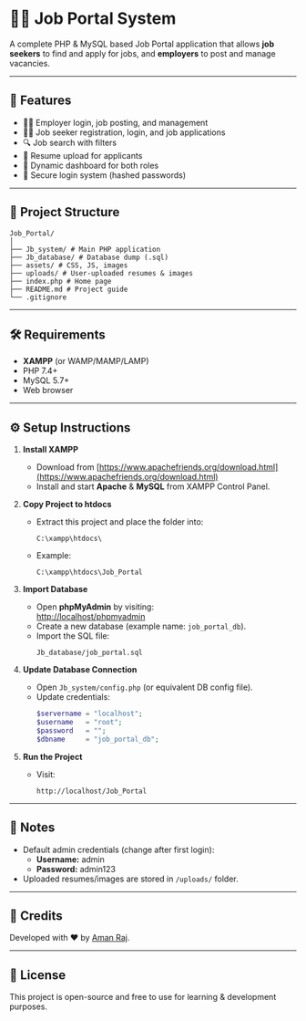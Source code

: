 # 🧑‍💼 Job Portal System

A complete PHP & MySQL based Job Portal application that allows **job seekers** to find and apply for jobs, and **employers** to post and manage vacancies.

---

## 🚀 Features

- 👨‍💼 Employer login, job posting, and management  
- 🧑‍🎓 Job seeker registration, login, and job applications  
- 🔍 Job search with filters  
- 📄 Resume upload for applicants  
- 📢 Dynamic dashboard for both roles  
- 🔐 Secure login system (hashed passwords)
  
---

## 📂 Project Structure

```
Job_Portal/
│
├── Jb_system/ # Main PHP application
├── Jb_database/ # Database dump (.sql)
├── assets/ # CSS, JS, images
├── uploads/ # User-uploaded resumes & images
├── index.php # Home page
├── README.md # Project guide
└── .gitignore
```


---

## 🛠️ Requirements

- **XAMPP** (or WAMP/MAMP/LAMP)
- PHP 7.4+  
- MySQL 5.7+  
- Web browser

---

## ⚙️ Setup Instructions

1. **Install XAMPP**  
   - Download from [https://www.apachefriends.org/download.html](https://www.apachefriends.org/download.html)  
   - Install and start **Apache** & **MySQL** from XAMPP Control Panel.

2. **Copy Project to htdocs**  
   - Extract this project and place the folder into:
     ```
     C:\xampp\htdocs\
     ```
   - Example:
     ```
     C:\xampp\htdocs\Job_Portal
     ```

3. **Import Database**  
   - Open **phpMyAdmin** by visiting:  
     [http://localhost/phpmyadmin](http://localhost/phpmyadmin)
   - Create a new database (example name: `job_portal_db`).
   - Import the SQL file:
     ```
     Jb_database/job_portal.sql
     ```

4. **Update Database Connection**  
   - Open `Jb_system/config.php` (or equivalent DB config file).  
   - Update credentials:
     ```php
     $servername = "localhost";
     $username   = "root";
     $password   = "";
     $dbname     = "job_portal_db";
     ```

5. **Run the Project**  
   - Visit:
     ```
     http://localhost/Job_Portal
     ```
<!--
---
 
## 🖼️ Screenshots

### Home Page
![Home Page Screenshot](screenshots/home.png)

### Job Listings
![Job Listings Screenshot](screenshots/jobs.png)
You can viwe the listed job here
-->
---

## 📌 Notes

- Default admin credentials (change after first login):
  - **Username:** admin  
  - **Password:** admin123
- Uploaded resumes/images are stored in `/uploads/` folder.

---

## 👤 Credits

Developed with ❤️ by [Aman Raj](https://github.com/Aman-raj23).

---

## 📜 License

This project is open-source and free to use for learning & development purposes.

